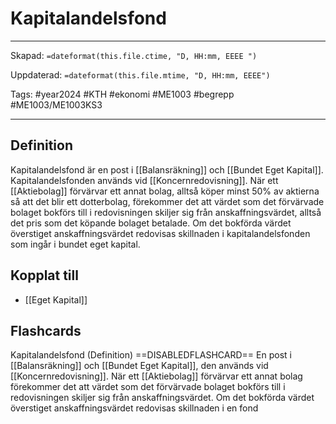 # Kapitalandelsfond

---

Skapad: `=dateformat(this.file.ctime, "D, HH:mm, EEEE ")`

Uppdaterad: `=dateformat(this.file.mtime, "D, HH:mm, EEEE")`

Tags: #year2024 #KTH #ekonomi #ME1003 #begrepp #ME1003/ME1003KS3

---

## Definition

Kapitalandelsfond är en post i [[Balansräkning]] och [[Bundet Eget Kapital]]. Kapitalandelsfonden används vid [[Koncernredovisning]]. När ett [[Aktiebolag]] förvärvar ett annat bolag, alltså köper minst 50% av aktierna så att det blir ett dotterbolag, förekommer det att värdet som det förvärvade bolaget bokförs till i redovisningen skiljer sig från anskaffningsvärdet, alltså det pris som det köpande bolaget betalade. Om det bokförda värdet överstiget anskaffningsvärdet redovisas skillnaden i kapitalandelsfonden som ingår i bundet eget kapital.

## Kopplat till

- [[Eget Kapital]]

## Flashcards

Kapitalandelsfond (Definition) ==DISABLEDFLASHCARD== En post i [[Balansräkning]] och [[Bundet Eget Kapital]], den används vid [[Koncernredovisning]]. När ett [[Aktiebolag]] förvärvar ett annat bolag förekommer det att värdet som det förvärvade bolaget bokförs till i redovisningen skiljer sig från anskaffningsvärdet. Om det bokförda värdet överstiget anskaffningsvärdet redovisas skillnaden i en fond

